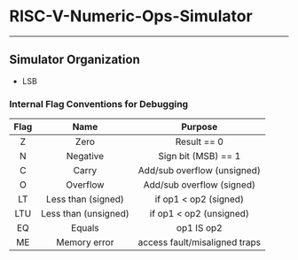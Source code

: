 # RISC-V-Numeric-Ops-Simulator
___
## Simulator Organization
- LSB
### Internal Flag Conventions for Debugging
| Flag |         Name         |            Purpose            |
|:----:|:--------------------:|:-----------------------------:|
|  Z   |         Zero         |          Result == 0          |
|  N   |       Negative       |      Sign bit (MSB) == 1      |
|  C   |        Carry         |  Add/sub overflow (unsigned)  |
|  O   |       Overflow       |   Add/sub overflow (signed)   |
|  LT  |  Less than (signed)  |     if op1 < op2 (signed)     |
| LTU  | Less than (unsigned) |    if op1 < op2 (unsigned)    |
|  EQ  |        Equals        |          op1 IS op2           |
|  ME  |     Memory error     | access fault/misaligned traps |
